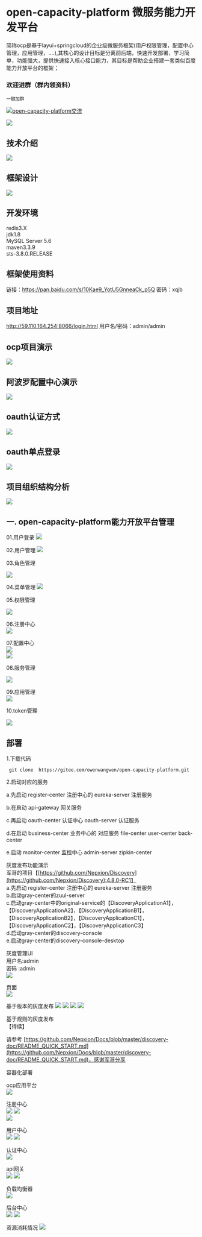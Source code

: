 # open-capacity-platform 微服务能力开发平台 
 
简称ocp是基于layui+springcloud的企业级微服务框架(用户权限管理，配置中心管理，应用管理，....),其核心的设计目标是分离前后端，快速开发部署，学习简单，功能强大，提供快速接入核心接口能力，其目标是帮助企业搭建一套类似百度能力开放平台的框架；


### 欢迎进群（群内领资料）

`一键加群`

<a target="_blank" href="https://jq.qq.com/?_wv=1027&k=5JSjd5D"><img border="0" src="//pub.idqqimg.com/wpa/images/group.png" alt="open-capacity-platform交流" title="open-capacity-platform交流"></a>

![](https://i.imgur.com/kxpc628.png) 

##   技术介绍 
![](https://i.imgur.com/29QKUkG.png)  
##   框架设计
![](https://i.imgur.com/vn03vIX.jpg)

## 开发环境  
redis3.X  
jdk1.8  
MySQL Server 5.6  
maven3.3.9  
sts-3.8.0.RELEASE  

##  框架使用资料   
链接：https://pan.baidu.com/s/10Kae9_YotU5GnneaCk_p5Q 
密码：xqjb


##  项目地址
http://59.110.164.254:8066/login.html 用户名/密码：admin/admin

##  ocp项目演示
 
![](http://img1.ph.126.net/WAraEeweVw2SyTUSG1dT6Q==/3887169428474612491.gif) 


## 阿波罗配置中心演示  
![](http://img2.ph.126.net/-cKtj6Wia_q6YiZKV-IOsQ==/295548725646480248.gif)


## oauth认证方式    
![](https://i.imgur.com/MUCa4x6.gif)
## oauth单点登录   
![](https://i.imgur.com/PwcuvoC.gif)

## 项目组织结构分析  
![](https://i.imgur.com/AHNZKdr.png)




## 一. open-capacity-platform能力开放平台管理    
   
01.用户登录
![](https://i.imgur.com/4PKB9CF.png)

02.用户管理
![](https://i.imgur.com/j4ThxL5.png)

03.角色管理

![](https://i.imgur.com/IrtLUDg.png)

04.菜单管理
![](https://i.imgur.com/j269pA8.png)


05.权限管理

![](https://i.imgur.com/s6l27rb.png)


06.注册中心   
 ![](https://i.imgur.com/zwaKg01.png)


07.配置中心  
![](https://i.imgur.com/jW0hugt.png)  
![](https://i.imgur.com/F80zBA4.png)  


08.服务管理

![](https://i.imgur.com/2ufms9u.png)

09.应用管理  
![](https://i.imgur.com/LC7UI5X.png)


10.token管理

![](https://i.imgur.com/Pg80eh1.png)





## 部署 

1.下载代码

```
 git clone  https://gitee.com/owenwangwen/open-capacity-platform.git
```

2.启动对应的服务

a.先启动 register-center 注册中心的 eureka-server 注册服务

b.在启动 api-gateway 网关服务

c.再启动 oauth-center 认证中心 oauth-server 认证服务

d.在启动 business-center 业务中心的 对应服务 file-center user-center back-center

e.启动 monitor-center 监控中心 admin-server zipkin-center


  

灰度发布功能演示  
军哥的项目【[https://github.com/Nepxion/Discovery](https://github.com/Nepxion/Discovery):4.8.0-RC1】  
a.先启动 register-center 注册中心的 eureka-server 注册服务  
b.启动gray-center的zuul-server  
c.启动gray-center中的original-service的【DiscoveryApplicationA1】，【DiscoveryApplicationA2】，【DiscoveryApplicationB1】，【DiscoveryApplicationB2】，【DiscoveryApplicationC1】，【DiscoveryApplicationC2】，【DiscoveryApplicationC3】  
d.启动gray-center的discovery-console  
e.启动gray-center的discovery-console-desktop  

 
灰度管理UI  
用户名:admin      
密码  :admin  
![](https://i.imgur.com/QINO2jZ.png)

页面   
![](https://i.imgur.com/o4Lifbi.png)

基于版本的灰度发布
![](https://i.imgur.com/nWEwwqv.png)
![](https://i.imgur.com/7GeY6ws.png)
![](https://i.imgur.com/jvLTe0N.png)
![](https://i.imgur.com/LfrJKQH.png)

基于规则的灰度发布  
【待续】

请参考
[https://github.com/Nepxion/Docs/blob/master/discovery-doc/README_QUICK_START.md](https://github.com/Nepxion/Docs/blob/master/discovery-doc/README_QUICK_START.md)，感谢军哥分享  

 
容器化部署  

ocp应用平台    
![](http://img2.ph.126.net/y13TgCVkI80ae7G3n1A9KA==/6597948276449826809.png)  

注册中心    
![](http://img1.ph.126.net/lmUPx8HVCqJcYoWS9rTttg==/149463212733907927.png)
![](http://img0.ph.126.net/QlFe6b68aDowIJ5TtrKssA==/2022679182743353608.png)    
![](http://img1.ph.126.net/9X_TxaEaVKUO22G_ZIzozA==/1872934495133335456.png)    


用户中心    
![](http://img2.ph.126.net/yl1gevE5UngxOtPmf7tC0A==/6597345744077955611.png) 
![](http://img0.ph.126.net/E4mbUIYTYRgw8OHy0nFxJA==/6597829529193908409.png)  
 

认证中心   
![](http://img1.ph.126.net/YLk9hvRy_oAU2IvIAkJHlg==/6597660204403980151.png)

api网关   
![](http://img1.ph.126.net/qHcPvCZzEfD4q4ywiMnmOA==/2670634579131172549.png) 
![](http://img2.ph.126.net/ZlXSke9CftUBzD8rYlTDaw==/6597374331380276267.png) 

负载均衡器  
![](http://img1.ph.126.net/Sm0cqs_bviRsML2VPM2hgw==/1491535901690337271.png)


后台中心  
![](http://img1.ph.126.net/htjV0GHm1PB7y3Bo0NBTzA==/797981559075261049.png)
![](http://img0.ph.126.net/HHuE9XmggkqtsUAS3eiJxg==/6597926286217145493.png)

资源消耗情况
![](https://i.imgur.com/qMvUVKH.png)


